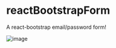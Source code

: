 # reactBootstrapForm

A react-bootstrap email/password form!

![image](https://user-images.githubusercontent.com/95387589/158042474-51d64a09-91b8-4624-9a98-a02575818049.png)
